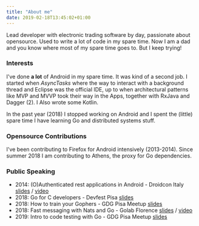 ```yaml
---
title: "About me"
date: 2019-02-18T13:45:02+01:00
---
```



Lead developer with electronic trading software by day, passionate about opensource. Used to write a lot of code in my spare time. Now I am a dad and you know where most of my spare time goes to. But I keep trying!

### Interests

I've done **a lot** of Android in my spare time. It was kind of a second job. I started when *AsyncTasks* where the way to interact with a background thread and Eclipse was the official IDE, up to when architectural patterns like MVP and MVVP took their way in the Apps, together with RxJava and Dagger (2). I Also wrote some Kotlin.

In the past year (2018) I stopped working on Android and I spent the (little) spare time I have learning  Go and distributed systems stuff.

### Opensource Contributions

I've been contributing to Firefox for Android intensively (2013-2014). Since summer 2018 I am contributing to Athens, the proxy for Go dependencies.

### Public Speaking
- 2014: (O)Authenticated rest applications in Android - Droidcon Italy [slides](https://speakerdeck.com/fedepaol/o-authenticated-rest-interaction-in-android) / [video](https://www.youtube.com/watch?v=qmci4wr0x8U)
- 2018: Go for C developers - Devfest Pisa [slides](https://talks.godoc.org/github.com/fedepaol/go-for-c-devs-talk/goforcdevs.slide)
- 2018: How to train your Gophers - GDG Pisa Meetup [slides](https://talks.godoc.org/github.com/fedepaol/howtotrainyourgophers/howtotrainyourgophers.slide)
- 2018: Fast messaging with Nats and Go - Golab Florence [slides](https://speakerdeck.com/fedepaol/fast-messaging-with-nats-and-go) / [video](https://www.youtube.com/watch?v=GGSO5SGM94A)
- 2019: Intro to code testing with Go - GDG Pisa Meetup [slides](https://talks.godoc.org/github.com/golangtalks/testingwithgo/testingwithgo.slide)


